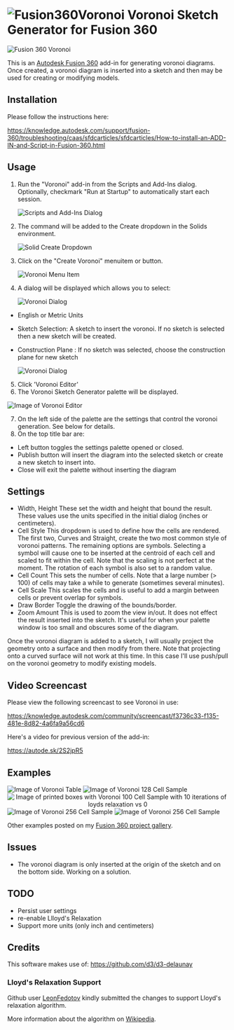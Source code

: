 # ![Fusion360Voronoi](./resources/32x32.png) Voronoi Sketch Generator for Fusion 360

![Fusion 360 Voronoi](./resources/Voronoi-tooltip.png)

This is an [Autodesk Fusion 360](http://fusion360.autodesk.com/) add-in for generating voronoi diagrams.  Once created, a voronoi diagram is inserted into a sketch and then may be used for creating or modifying models.

## Installation

Please follow the instructions here:

https://knowledge.autodesk.com/support/fusion-360/troubleshooting/caas/sfdcarticles/sfdcarticles/How-to-install-an-ADD-IN-and-Script-in-Fusion-360.html

## Usage

1. Run the "Voronoi" add-in from the Scripts and Add-Ins dialog.  Optionally, checkmark "Run at Startup" to automatically start each session.

    ![Scripts and Add-Ins Dialog](./images/FusionScriptsAndAddInsDialog.png)

2. The command will be added to the Create dropdown in the Solids environment.

    ![Solid Create Dropdown](./images/SolidCreateDropDown.png)

3. Click on the "Create Voronoi" menuitem or button.

    ![Voronoi Menu Item](./images/VoronoiMenuItem.png)

4. A dialog will be displayed which allows you to select:

    ![Voronoi Dialog](./images/VoronoiDialog.png)

  - English or Metric Units 
  - Sketch Selection: A sketch to insert the voronoi.  If no sketch is selected then a new sketch will be created.
  - Construction Plane : If no sketch was selected, choose the construction plane for new sketch

    ![Voronoi Dialog](./images/VoronoiDialogConstructionPlane.png)

5. Click 'Voronoi Editor'
6. The Voronoi Sketch Generator palette will be displayed.

  ![Image of Voronoi Editor](./images/VoronoiSketchGenerator.png)

7. On the left side of the palette are the settings that control the voronoi generation.  See below for details.
8. On the top title bar are:
  - Left button toggles the settings palette opened or closed.
  - Publish button will insert the diagram into the selected sketch or create a new sketch to insert into.
  - Close will exit the palette without inserting the diagram

## Settings

  - Width, Height
    These set the width and height that bound the result.  These values use the units specified in the initial dialog (inches or centimeters).
  - Cell Style
    This dropdown is used to define how the cells are rendered.  The first two, Curves and Straight, create the two most common style of voronoi patterns.  The remaining options are symbols.  Selecting a symbol will cause one to be inserted at the centroid of each cell and scaled to fit within the cell.  Note that the scaling is not perfect at the moment.  The rotation of each symbol is also set to a random value.
  - Cell Count
    This sets the number of cells.  Note that a large number (> 100) of cells may take a while to generate (sometimes several minutes).
  - Cell Scale
    This scales the cells and is useful to add a margin between cells or prevent overlap for symbols.
  - Draw Border
    Toggle the drawing of the bounds/border.
  - Zoom Amount
    This is used to zoom the view in/out.  It does not effect the result inserted into the sketch.  It's useful for when your palette window is too small and obscures some of the diagram.

Once the voronoi diagram is added to a sketch, I will usually project the geometry onto a surface and then modify from there. Note that projecting onto a curved surface will not work at this time. In this case I'll use push/pull on the voronoi geometry to modify existing models.

## Video Screencast 

Please view the following screencast to see Voronoi in use:

https://knowledge.autodesk.com/community/screencast/f3736c33-f135-481e-8d82-4a6fa9a56cd6

Here's a video for previous version of the add-in:

https://autode.sk/2S2jpR5

## Examples

<span align='center'><img alt='Image of Voronoi Table' src='./images/examples/Voronoi_Table_sm.png' /></span>
<span align='center'><img alt='Image of Voronoi 128 Cell Sample' src='./images/examples/Voronoi-128-Cells-Copper-sm.png' /></span>
<span align='center'><img alt="Image of printed boxes with Voronoi 100 Cell Sample with 10 iterations of loyds relaxation vs 0" src="https://user-images.githubusercontent.com/130342/45584046-724d1800-b8d5-11e8-9704-364de04b2ef0.jpg"/></span>
<span align='center'><img alt='Image of Voronoi 256 Cell Sample' src='./images/examples/Voronoi-16x4-Cells-Walnut-sm.png' /></span>
<span align='center'><img alt='Image of Voronoi 256 Cell Sample' src='./images/examples/Voronoi-256-Cells-Brass-sm.png' /></span>

Other examples posted on my [Fusion 360 project gallery](https://fusion360.autodesk.com/projects/voronoi-script).

## Issues

- The voronoi diagram is only inserted at the origin of the sketch and on the bottom side.  Working on a solution.

## TODO

- Persist user settings
- re-enable Llloyd's Relaxation
- Support more units (only inch and centimeters)

## Credits

This software makes use of: https://github.com/d3/d3-delaunay

### Lloyd's Relaxation Support

Github user [LeonFedotov](https://github.com/LeonFedotov) kindly submitted the changes to support Lloyd's relaxation algorithm.

More information about the algorithm on [Wikipedia](https://en.wikipedia.org/wiki/Lloyd%27s_algorithm).
